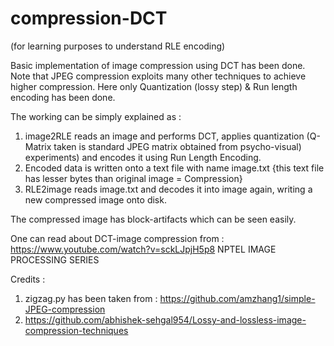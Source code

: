 # compression-DCT

(for learning purposes to understand RLE encoding)

Basic implementation of image compression using DCT has been done. Note that JPEG compression exploits many other techniques to achieve 
higher compression. Here only Quantization (lossy step) & Run length encoding has been done.

The working can be simply explained as : 
1. image2RLE reads an image and performs DCT, applies quantization (Q-Matrix taken is standard JPEG matrix obtained from psycho-visual)
experiments) and encodes it using Run Length Encoding.
2. Encoded data is written onto a text file with name image.txt {this text file has lesser bytes than original image  = Compression}
3. RLE2image reads image.txt and decodes it into image again, writing a new compressed image onto disk. 

The compressed image has block-artifacts which can be seen easily.

One can read about DCT-image compression from : https://www.youtube.com/watch?v=sckLJpjH5p8 NPTEL IMAGE PROCESSING SERIES

Credits : 
1. zigzag.py has been taken from : https://github.com/amzhang1/simple-JPEG-compression
2. https://github.com/abhishek-sehgal954/Lossy-and-lossless-image-compression-techniques



